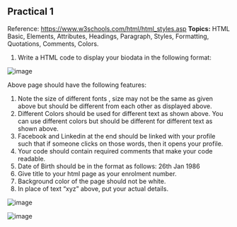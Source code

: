 ## Practical 1
Reference: https://www.w3schools.com/html/html_styles.asp
**Topics:** HTML Basic, Elements, Attributes, Headings, Paragraph, Styles, Formatting,
Quotations, Comments, Colors.
1. Write a HTML code to display your biodata in the following format:

![image](https://github.com/vansh-seth/Web-tech-lab/assets/111755254/904ebbdf-07b6-4b68-ac91-5c059fb78d89)


Above page should have the following features:
1. Note the size of different fonts , size may not be the same as given above but
should be different from each other as displayed above.
2. Different Colors should be used for different text as shown above. You can
use different colors but should be different for different text as shown above.
3. Facebook and Linkedin at the end should be linked with your profile such that
if someone clicks on those words, then it opens your profile.
4. Your code should contain required comments that make your code readable.
5. Date of Birth should be in the format as follows: 26th Jan 1986
6. Give title to your html page as your enrolment number.
7. Background color of the page should not be white.
8. In place of text “xyz” above, put your actual details.




![image](https://github.com/vansh-seth/Web-tech-lab/assets/111755254/98c759dc-4d31-41cb-b72c-7c885ddef7b5)

![image](https://github.com/vansh-seth/Web-tech-lab/assets/111755254/7bf56dae-bf72-4e9a-8475-932067a73d90)
